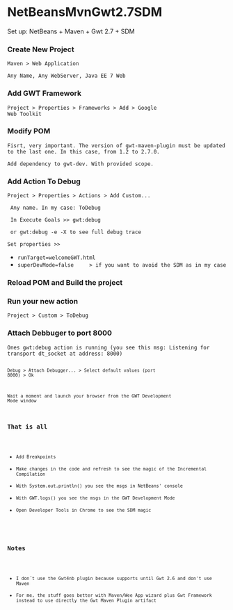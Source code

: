 # NetBeansMvnGwt2.7SDM
Set up: NetBeans + Maven + Gwt 2.7 + SDM


<h3>Create New Project</h3>

<code>Maven > Web Application</code>

<code>Any Name, Any WebServer, Java EE 7 Web</code>

<h3>Add GWT Framework</h3>

<code>Project > Properties > Frameworks > Add > Google Web Toolkit</code>

<h3>Modify POM</h3>
<code>Fisrt, very important. The version of gwt-maven-plugin must be updated to the last one. In this case, from 1.2 to 2.7.0.</code>

<code>Add dependency to gwt-dev. With provided scope.</code>

<h3>Add Action To Debug</h3>

<code>Project > Properties > Actions > Add Custom... </code>

<code> Any name. In my case: ToDebug</code>

<code> In Execute Goals >> gwt:debug</code>

<code> or gwt:debug -e -X to see full debug trace</code>

<code>Set properties >> </code>
<ul>
<li><code>runTarget=welcomeGWT.html</code></li>
<li><code>superDevMode=false     > if you want to avoid the SDM as in my case</code></li>
</ul>

<h3>Reload POM and Build the project</h3>

<h3>Run your new action</h3>
<code>Project > Custom > ToDebug</code>

<h3>Attach Debbuger to port 8000</h3>
<code>Ones gwt:debug action is running (you see this msg: Listening for transport dt_socket at address: 8000)

<code>Debug > Attach Debugger... > Select default values (port 8000) > Ok </code>

<code>Wait a moment and launch your browser from the GWT Development Mode window</code>

<h3>That is all</h3>
<ul>
<li><code>Add Breakpoints</code></li>
<li><code>Make changes in the code and refresh to see the magic of the Incremental Compilation</code></li>
<li><code>With System.out.println() you see the msgs in NetBeans' console</code></li>
<li><code>With GWT.logs() you see the msgs in the GWT Development Mode </code></li>
<li><code>Open Developer Tools in Chrome to see the SDM magic</code></li>
</ul>


<h3>Notes</h3>
<ul>
<li><code>I don´t use the Gwt4nb plugin because supports until Gwt 2.6 and don't use Maven</code></li>
<li><code>For me, the stuff goes better with Maven/Wee App wizard plus Gwt Framework 
instead to use directly the Gwt Maven Plugin artifact</code></li>
</ul>







